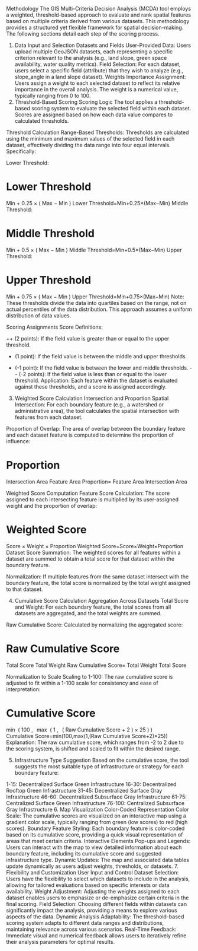 Methodology
The GIS Multi-Criteria Decision Analysis (MCDA) tool employs a weighted, threshold-based approach to evaluate and rank spatial features based on multiple criteria derived from various datasets. This methodology provides a structured yet flexible framework for spatial decision-making. The following sections detail each step of the scoring process.

1. Data Input and Selection
Datasets and Fields
User-Provided Data: Users upload multiple GeoJSON datasets, each representing a specific criterion relevant to the analysis (e.g., land slope, green space availability, water quality metrics).
Field Selection: For each dataset, users select a specific field (attribute) that they wish to analyze (e.g., slope_angle in a land slope dataset).
Weights
Importance Assignment: Users assign a weight to each selected dataset to reflect its relative importance in the overall analysis. The weight is a numerical value, typically ranging from 0 to 100.
2. Threshold-Based Scoring
Scoring Logic
The tool applies a threshold-based scoring system to evaluate the selected field within each dataset. Scores are assigned based on how each data value compares to calculated thresholds.

Threshold Calculation
Range-Based Thresholds: Thresholds are calculated using the minimum and maximum values of the selected field in each dataset, effectively dividing the data range into four equal intervals. Specifically:

Lower Threshold:

Lower Threshold
=
Min
+
0.25
×
(
Max
−
Min
)
Lower Threshold=Min+0.25×(Max−Min)
Middle Threshold:

Middle Threshold
=
Min
+
0.5
×
(
Max
−
Min
)
Middle Threshold=Min+0.5×(Max−Min)
Upper Threshold:

Upper Threshold
=
Min
+
0.75
×
(
Max
−
Min
)
Upper Threshold=Min+0.75×(Max−Min)
Note: These thresholds divide the data into quartiles based on the range, not on actual percentiles of the data distribution. This approach assumes a uniform distribution of data values.

Scoring Assignments
Score Definitions:

++ (2 points): If the field value is greater than or equal to the upper threshold.
+ (1 point): If the field value is between the middle and upper thresholds.
- (-1 point): If the field value is between the lower and middle thresholds.
-- (-2 points): If the field value is less than or equal to the lower threshold.
Application: Each feature within the dataset is evaluated against these thresholds, and a score is assigned accordingly.

3. Weighted Score Calculation
Intersection and Proportion
Spatial Intersection: For each boundary feature (e.g., a watershed or administrative area), the tool calculates the spatial intersection with features from each dataset.

Proportion of Overlap: The area of overlap between the boundary feature and each dataset feature is computed to determine the proportion of influence:

Proportion
=
Intersection Area
Feature Area
Proportion= 
Feature Area
Intersection Area
​
 
Weighted Score Computation
Feature Score Calculation: The score assigned to each intersecting feature is multiplied by its user-assigned weight and the proportion of overlap:

Weighted Score
=
Score
×
Weight
×
Proportion
Weighted Score=Score×Weight×Proportion
Dataset Score Summation: The weighted scores for all features within a dataset are summed to obtain a total score for that dataset within the boundary feature.

Normalization: If multiple features from the same dataset intersect with the boundary feature, the total score is normalized by the total weight assigned to that dataset.

4. Cumulative Score Calculation
Aggregation Across Datasets
Total Score and Weight: For each boundary feature, the total scores from all datasets are aggregated, and the total weights are summed.

Raw Cumulative Score: Calculated by normalizing the aggregated score:

Raw Cumulative Score
=
Total Score
Total Weight
Raw Cumulative Score= 
Total Weight
Total Score
​
 
Normalization to Scale
Scaling to 1-100: The raw cumulative score is adjusted to fit within a 1-100 scale for consistency and ease of interpretation:

Cumulative Score
=
min
⁡
(
100
,
 
max
⁡
(
1
,
 
(
Raw Cumulative Score
+
2
)
×
25
)
)
Cumulative Score=min(100,max(1,(Raw Cumulative Score+2)×25))
Explanation: The raw cumulative score, which ranges from -2 to 2 due to the scoring system, is shifted and scaled to fit within the desired range.

5. Infrastructure Type Suggestion
Based on the cumulative score, the tool suggests the most suitable type of infrastructure or strategy for each boundary feature:

1-15: Decentralized Surface Green Infrastructure
16-30: Decentralized Rooftop Green Infrastructure
31-45: Decentralized Surface Gray Infrastructure
46-60: Decentralized Subsurface Gray Infrastructure
61-75: Centralized Surface Green Infrastructure
76-100: Centralized Subsurface Gray Infrastructure
6. Map Visualization
Color-Coded Representation
Color Scale: The cumulative scores are visualized on an interactive map using a gradient color scale, typically ranging from green (low scores) to red (high scores).
Boundary Feature Styling: Each boundary feature is color-coded based on its cumulative score, providing a quick visual representation of areas that meet certain criteria.
Interactive Elements
Pop-ups and Legends: Users can interact with the map to view detailed information about each boundary feature, including its cumulative score and suggested infrastructure type.
Dynamic Updates: The map and associated data tables update dynamically as users adjust weights, thresholds, or datasets.
7. Flexibility and Customization
User Input and Control
Dataset Selection: Users have the flexibility to select which datasets to include in the analysis, allowing for tailored evaluations based on specific interests or data availability.
Weight Adjustment: Adjusting the weights assigned to each dataset enables users to emphasize or de-emphasize certain criteria in the final scoring.
Field Selection: Choosing different fields within datasets can significantly impact the analysis, providing a means to explore various aspects of the data.
Dynamic Analysis
Adaptability: The threshold-based scoring system adapts to different data ranges and distributions, maintaining relevance across various scenarios.
Real-Time Feedback: Immediate visual and numerical feedback allows users to iteratively refine their analysis parameters for optimal results.

